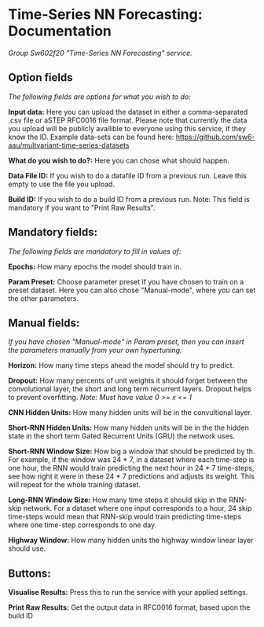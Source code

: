 # Time-Series NN Forecasting: Documentation
*Group Sw602f20 "Time-Series NN Forecasting" service.*

## Option fields
*The following fields are options for what you wish to do:*

**Input data:** Here you can upload the dataset in either a comma-separated .csv file or aSTEP RFC0016 file format. Please note that currently the data you upload will be publicly availible to everyone using this service, if they know the ID.
Example data-sets can be found here: https://github.com/sw6-aau/multvariant-time-series-datasets

**What do you wish to do?:** Here you can chose what should happen.

**Data File ID:** If you wish to do a datafile ID from a previous run. Leave this empty to use the file you upload.

**Build ID:** If you wish to do a build ID from a previous run. Note: This field is mandatory if you want to "Print Raw Results".

## Mandatory fields:
*The following fields are mandatory to fill in values of:*

**Epochs:** How many epochs the model should train in.

**Param Preset:** Choose parameter preset if you have chosen to train on a preset dataset. Here you can also chose "Manual-mode", where you can set the other parameters.

## Manual fields:
*If you have chosen "Manual-mode" in Param preset, then you can insert the parameters manually from your own hypertuning.*

**Horizon:** How many time steps ahead the model should try to predict.

**Dropout:** How many percents of unit weights it should forget between the convolutional layer, the short and long term recurrent layers. Dropout helps to prevent overfitting. *Note: Must have value 0 >= x <= 1*

**CNN Hidden Units:** How many hidden units will be in the convultional layer.

**Short-RNN Hidden Units:** How many hidden units will be in the the hidden state in the short term Gated Recurrent Units (GRU) the network uses.

**Short-RNN Window Size:** How big a window that should be predicted by th. For example, if the window was 24 * 7, in a dataset where each time-step is one hour, the RNN would train predicting the next hour in 24 * 7 time-steps, see how right it were in these 24 * 7 predictions and adjusts its weight. This will repeat for the whole training dataset.  

**Long-RNN Window Size:** How many time steps it should skip in the RNN-skip network. For a dataset where one input corresponds to a hour, 24 skip time-steps would mean that RNN-skip would train predicting time-steps where one time-step corresponds to one day.

**Highway Window:** How many hidden units the highway window linear layer should use.

## Buttons:

**Visualise Results:** Press this to run the service with your applied settings. 

**Print Raw Results:** Get the output data in RFC0016 format, based upon the build ID
